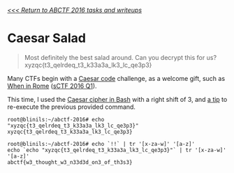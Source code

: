 _[<<< Return to ABCTF 2016 tasks and writeups](/abctf-2016)_
# Caesar Salad

>Most definitely the best salad around. Can you decrypt this for us? xyzqc{t3_qelrdeq_t3_k33a3a_lk3_lc_qe3p3}

Many CTFs begin with a [Caesar code](https://en.wikipedia.org/wiki/Caesar_cipher) challenge,
as a welcome gift, such as [When in Rome](/sctf-2016-q1/when-in-rome-10) ([sCTF 2016 Q1](/sctf-2016-q1)).

This time, I used the [Caesar cipher in Bash](http://www.shell-fu.org/lister.php?id=195) with a right shift of 3,
and [a tip](https://www.digitalocean.com/community/tutorials/how-to-use-bash-history-commands-and-expansions-on-a-linux-vps)
to re-execute the previous provided command.


```console
root@blinils:~/abctf-2016# echo "xyzqc{t3_qelrdeq_t3_k33a3a_lk3_lc_qe3p3}"
xyzqc{t3_qelrdeq_t3_k33a3a_lk3_lc_qe3p3}

root@blinils:~/abctf-2016# echo `!!` | tr '[x-za-w]' '[a-z]'
echo `echo "xyzqc{t3_qelrdeq_t3_k33a3a_lk3_lc_qe3p3}"` | tr '[x-za-w]' '[a-z]'
abctf{w3_thought_w3_n33d3d_on3_of_th3s3}
```

